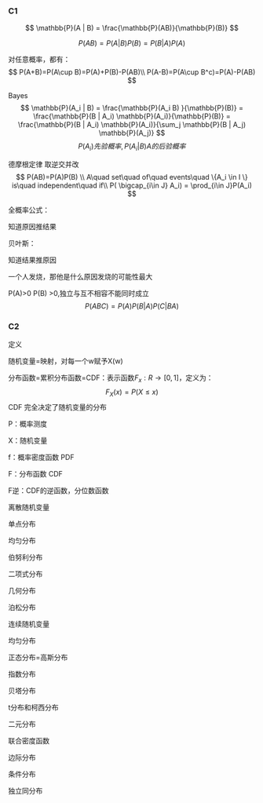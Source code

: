 ### C1


$$
\mathbb{P}(A | B) = \frac{\mathbb{P}(AB)}{\mathbb{P}(B)}
$$

$$
P(AB)=P(A|B)P(B)=P(B|A)P(A)
$$



对任意概率，都有：
$$
P(A+B)=P(A\cup B)=P(A)+P(B)-P(AB)\\
P(A-B)=P(A\cup B^c)=P(A)-P(AB)
$$




Bayes
$$
\mathbb{P}(A_i | B) = \frac{\mathbb{P}(A_i B) }{\mathbb{P}(B)} = \frac{\mathbb{P}(B | A_i) \mathbb{P}(A_i)}{\mathbb{P}(B)} = \frac{\mathbb{P}(B | A_i) \mathbb{P}(A_i)}{\sum_j \mathbb{P}(B | A_j) \mathbb{P}(A_j)}
$$
$$ P(A_i) 先验概率, P(A_i|B) A的后验概率 $$

德摩根定律 取逆交并改
$$
P(AB)=P(A)P(B) \\
A\quad set\quad of\quad events\quad \{A_i \in I \} is\quad independent\quad if\\
P( \bigcap_{i\in J} A_i) = \prod_{i\in J}P(A_i)
$$

全概率公式：

知道原因推结果

贝叶斯：

知道结果推原因

一个人发烧，那他是什么原因发烧的可能性最大

P(A)>0 P(B) >0,独立与互不相容不能同时成立
$$
P(ABC)=P(A)P(B|A)P(C|BA)
$$

### C2

定义

随机变量=映射，对每一个w赋予X(w)

分布函数=累积分布函数=CDF：表示函数$F_x:R\rightarrow [0,1]$，定义为：
$$
F_X(x)=P(X\leq x)
$$
CDF 完全决定了随机变量的分布

P：概率测度

X：随机变量

f：概率密度函数 PDF

F：分布函数 CDF

F逆：CDF的逆函数，分位数函数





离散随机变量

单点分布

均匀分布

伯努利分布

二项式分布

几何分布

泊松分布

连续随机变量

均匀分布

正态分布=高斯分布

指数分布

贝塔分布

t分布和柯西分布



二元分布

联合密度函数

边际分布

条件分布



独立同分布



